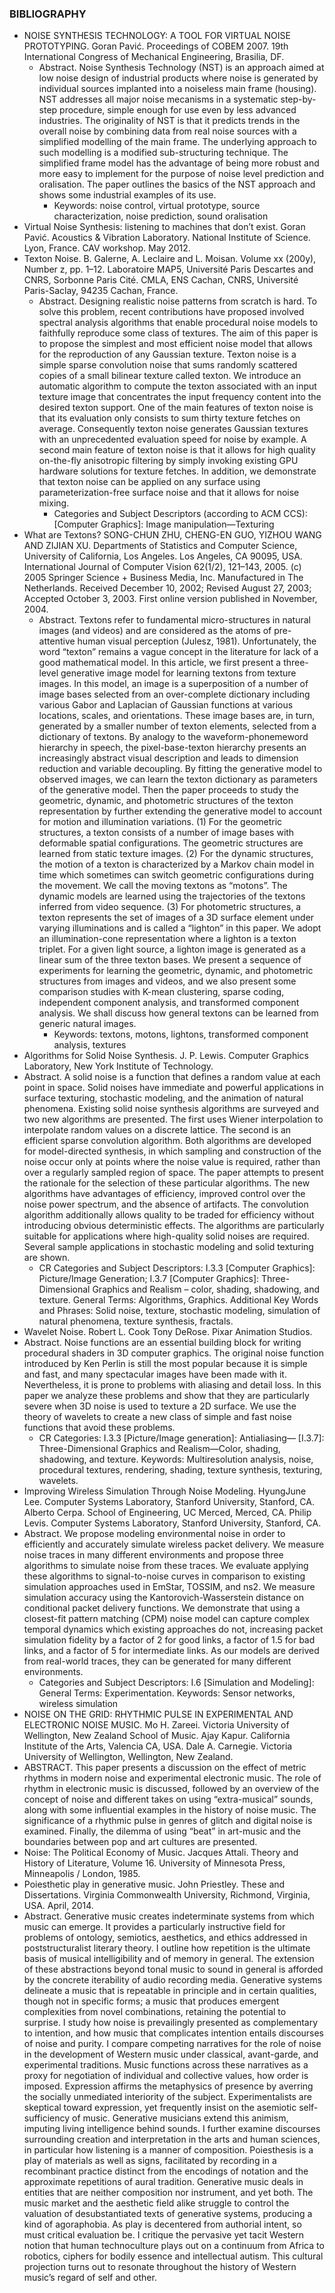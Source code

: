 ### BIBLIOGRAPHY
* NOISE SYNTHESIS TECHNOLOGY: A TOOL FOR VIRTUAL NOISE PROTOTYPING. Goran Pavić. Proceedings of COBEM 2007. 19th International Congress of Mechanical Engineering, Brasilia, DF.
  * Abstract. Noise Synthesis Technology (NST) is an approach aimed at low noise design of industrial products where noise is generated by individual sources implanted into a noiseless main frame (housing). NST addresses all major noise mecanisms in a systematic step-by-step procedure, simple enough for use even by less advanced industries. The originality of NST is that it predicts trends in the overall noise by combining data from real noise sources with a simplified modelling of the main frame. The underlying approach to such modelling is a modified sub-structuring technique. The simplified frame model has the advantage of being more robust and more easy to implement for the purpose of noise level prediction and oralisation. The paper outlines the basics of the NST approach and shows some industrial examples of its use.
    * Keywords: noise control, virtual prototype, source characterization, noise prediction, sound oralisation
* Virtual Noise Synthesis: listening to machines that don’t exist. Goran Pavić. Acoustics & Vibration Laboratory. National Institute of Science. Lyon, France. CAV workshop. May 2012.
* Texton Noise. B. Galerne, A. Leclaire and L. Moisan. Volume xx (200y), Number z, pp. 1–12. Laboratoire MAP5, Université Paris Descartes and CNRS, Sorbonne Paris Cité. CMLA, ENS Cachan, CNRS, Université Paris-Saclay, 94235 Cachan, France.
  * Abstract. Designing realistic noise patterns from scratch is hard. To solve this problem, recent contributions have proposed involved spectral analysis algorithms that enable procedural noise models to faithfully reproduce some class of textures. The aim of this paper is to propose the simplest and most efficient noise model that allows for the reproduction of any Gaussian texture. Texton noise is a simple sparse convolution noise that sums randomly scattered copies of a small bilinear texture called texton. We introduce an automatic algorithm to compute the texton associated with an input texture image that concentrates the input frequency content into the desired texton support. One of the main features of texton noise is that its evaluation only consists to sum thirty texture fetches on average. Consequently texton noise generates Gaussian textures with an unprecedented evaluation speed for noise by example. A second main feature of texton noise is that it allows for high quality on-the-fly anisotropic filtering by simply invoking existing GPU hardware solutions for texture fetches. In addition, we demonstrate that texton noise can be applied on any surface using parameterization-free surface noise and that it allows for noise mixing.
    * Categories and Subject Descriptors (according to ACM CCS): [Computer Graphics]: Image manipulation—Texturing
* What are Textons? SONG-CHUN ZHU, CHENG-EN GUO, YIZHOU WANG AND ZIJIAN XU. Departments of Statistics and Computer Science, University of California, Los Angeles. Los Angeles, CA 90095, USA. International Journal of Computer Vision 62(1/2), 121–143, 2005. (c) 2005 Springer Science + Business Media, Inc. Manufactured in The Netherlands. Received December 10, 2002; Revised August 27, 2003; Accepted October 3, 2003. First online version published in November, 2004.
  * Abstract. Textons refer to fundamental micro-structures in natural images (and videos) and are considered as the atoms of pre-attentive human visual perception (Julesz, 1981). Unfortunately, the word “texton” remains a vague concept in the literature for lack of a good mathematical model. In this article, we first present a three-level generative image model for learning textons from texture images. In this model, an image is a superposition of a number of image bases selected from an over-complete dictionary including various Gabor and Laplacian of Gaussian functions at various locations, scales, and orientations. These image bases are, in turn, generated by a smaller number of texton elements, selected from a dictionary of textons. By analogy to the waveform-phonemeword hierarchy in speech, the pixel-base-texton hierarchy presents an increasingly abstract visual description and leads to dimension reduction and variable decoupling. By fitting the generative model to observed images, we can learn the texton dictionary as parameters of the generative model. Then the paper proceeds to study the geometric, dynamic, and photometric structures of the texton representation by further extending the generative model to account for motion and illumination variations. (1) For the geometric structures, a texton consists of a number of image bases with deformable spatial configurations. The geometric structures are learned from static texture images. (2) For the dynamic structures, the motion of a texton is characterized by a Markov chain model in time which sometimes can switch geometric configurations during the movement. We call the moving textons as “motons”. The dynamic models are learned using the trajectories of the textons inferred from video sequence. (3) For photometric structures, a texton represents the set of images of a 3D surface element under varying illuminations and is called a “lighton” in this paper. We adopt an illumination-cone representation where a lighton is a texton triplet. For a given light source, a lighton image is generated as a linear sum of the three texton bases. We present a sequence of experiments for learning the geometric, dynamic, and photometric structures from images and videos, and we also present some comparison studies with K-mean clustering, sparse coding, independent component analysis, and transformed component analysis. We shall discuss how general textons can be learned from generic natural images.
    * Keywords: textons, motons, lightons, transformed component analysis, textures
* Algorithms for Solid Noise Synthesis. J. P. Lewis. Computer Graphics Laboratory, New York Institute of Technology.
 * Abstract. A solid noise is a function that defines a random value at each point in space. Solid noises have immediate and powerful applications in surface texturing, stochastic modeling, and the animation of natural phenomena. Existing solid noise synthesis algorithms are surveyed and two new algorithms are presented. The first uses Wiener interpolation to interpolate random values on a discrete lattice. The second is an efficient sparse convolution algorithm. Both algorithms are developed for model-directed synthesis, in which sampling and construction of the noise occur only at points where the noise value is required, rather than over a regularly sampled region of space. The paper attempts to present the rationale for the selection of these particular algorithms. The new algorithms have advantages of efficiency, improved control over the noise power spectrum, and the absence of artifacts. The convolution algorithm additionally allows quality to be traded for efficiency without introducing obvious deterministic effects. The algorithms are particularly suitable for applications where high-quality solid noises are required. Several sample applications in stochastic modeling and solid texturing are shown.
   * CR Categories and Subject Descriptors: I.3.3 [Computer Graphics]: Picture/Image Generation; I.3.7 [Computer Graphics]: Three-Dimensional Graphics and Realism – color, shading, shadowing, and texture. General Terms: Algorithms, Graphics. Additional Key Words and Phrases: Solid noise, texture, stochastic modeling, simulation of natural phenomena, texture synthesis, fractals.
* Wavelet Noise. Robert L. Cook Tony DeRose. Pixar Animation Studios.
 * Abstract. Noise functions are an essential building block for writing procedural shaders in 3D computer graphics. The original noise function introduced by Ken Perlin is still the most popular because it is simple and fast, and many spectacular images have been made with it. Nevertheless, it is prone to problems with aliasing and detail loss. In this paper we analyze these problems and show that they are particularly severe when 3D noise is used to texture a 2D surface. We use the theory of wavelets to create a new class of simple and fast noise functions that avoid these problems.
   * CR Categories: I.3.3 [Picture/Image generation]: Antialiasing— [I.3.7]: Three-Dimensional Graphics and Realism—Color, shading, shadowing, and texture. Keywords: Multiresolution analysis, noise, procedural textures, rendering, shading, texture synthesis, texturing, wavelets.
* Improving Wireless Simulation Through Noise Modeling. HyungJune Lee. Computer Systems Laboratory, Stanford University, Stanford, CA. Alberto Cerpa. School of Engineering, UC Merced, Merced, CA. Philip Levis. Computer Systems Laboratory, Stanford University, Stanford, CA.
 * Abstract. We propose modeling environmental noise in order to efficiently and accurately simulate wireless packet delivery. We measure noise traces in many different environments and propose three algorithms to simulate noise from these traces. We evaluate applying these algorithms to signal-to-noise curves in comparison to existing simulation approaches used in EmStar, TOSSIM, and ns2. We measure simulation accuracy using the Kantorovich-Wasserstein distance on conditional packet delivery functions. We demonstrate that using a closest-fit pattern matching (CPM) noise model can capture complex temporal dynamics which existing approaches do not, increasing packet simulation fidelity by a factor of 2 for good links, a factor of 1.5 for bad links, and a factor of 5 for intermediate links. As our models are derived from real-world traces, they can be generated for many different environments.
   * Categories and Subject Descriptors: I.6 [Simulation and Modeling]: General Terms: Experimentation. Keywords: Sensor networks, wireless simulation
* NOISE ON THE GRID: RHYTHMIC PULSE IN EXPERIMENTAL AND ELECTRONIC NOISE MUSIC. Mo H. Zareei. Victoria University of Wellington, New Zealand School of Music. Ajay Kapur. California Institute of the Arts, Valencia CA, USA. Dale A. Carnegie. Victoria University of Wellington, Wellington, New Zealand.
 * ABSTRACT. This paper presents a discussion on the effect of metric rhythms in modern noise and experimental electronic music. The role of rhythm in electronic music is discussed, followed by an overview of the concept of noise and different takes on using “extra-musical” sounds, along with some influential examples in the history of noise music. The significance of a rhythmic pulse in genres of glitch and digital noise is examined. Finally, the dilemma of using “beat” in art-music and the boundaries between pop and art cultures are presented.
* Noise: The Political Economy of Music. Jacques Attali. Theory and History of Literature, Volume 16. University of Minnesota Press, Minneapolis / London, 1985.
* Poiesthetic play in generative music. John Priestley. These and Dissertations. Virginia Commonwealth University, Richmond, Virginia, USA. April, 2014.
 * Abstract. Generative music creates indeterminate systems from which music can emerge. It provides a particularly instructive field for problems of ontology, semiotics, aesthetics, and ethics addressed in poststructuralist literary theory. I outline how repetition is the ultimate basis of musical intelligibility and of memory in general. The extension of these abstractions beyond tonal music to sound in general is afforded by the concrete iterability of audio recording media. Generative systems delineate a music that is repeatable in principle and in certain qualities, though not in specific forms; a music that produces emergent complexities from novel combinations, retaining the potential to surprise. I study how noise is prevailingly presented as complementary to intention, and how music that complicates intention entails discourses of noise and purity. I compare competing narratives for the role of noise in the development of Western music under classical, avant-garde, and experimental traditions. Music functions across these narratives as a proxy for negotiation of individual and collective values, how order is imposed. Expression affirms the metaphysics of presence by averring the socially unmediated interiority of the subject. Experimentalists are skeptical toward expression, yet frequently insist on the asemiotic self-sufficiency of music. Generative musicians extend this animism, imputing living intelligence behind sounds. I further examine discourses surrounding creation and interpretation in the arts and human sciences, in particular how listening is a manner of composition. Poiesthesis is a play of materials as well as signs, facilitated by recording in a recombinant practice distinct from the encodings of notation and the approximate repetitions of aural tradition. Generative music deals in entities that are neither composition nor instrument, and yet both. The music market and the aesthetic field alike struggle to control the valuation of desubstantiated texts of generative systems, producing a kind of agoraphobia. As play is decentered from authorial intent, so must critical evaluation be. I critique the pervasive yet tacit Western notion that human technoculture plays out on a continuum from Africa to robotics, ciphers for bodily essence and intellectual autism. This cultural projection turns out to resonate throughout the history of Western music’s regard of self and other.
